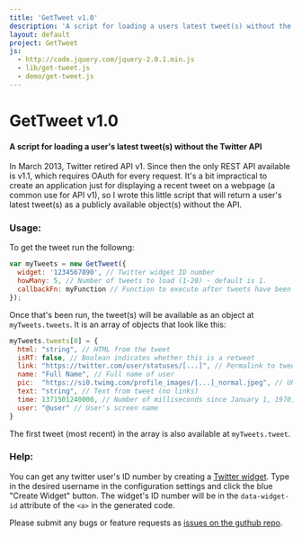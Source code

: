```yaml
---
title: 'GetTweet v1.0'
description: 'A script for loading a users latest tweet(s) without the Twitter API'
layout: default
project: GetTweet
js:
  - http://code.jquery.com/jquery-2.0.1.min.js
  - lib/get-tweet.js
  - demo/get-tweet.js
---
```


# GetTweet v1.0

#### A script for loading a user's latest tweet(s) without the Twitter API

In March 2013, Twitter retired API v1. Since then the only REST API available is v1.1, which requires OAuth for every request. It's a bit impractical to create an application just for displaying a recent tweet on a webpage (a common use for API v1), so I wrote this little script that will return a user's latest tweet(s) as a publicly available object(s) without the API.

### Usage:
To get the tweet run the followng:

```javascript
var myTweets = new GetTweet({
  widget: '1234567890', // Twitter widget ID number
  howMany: 5, // Number of tweets to load (1-20) - default is 1.
  callbackFn: myFunction // Function to execute after tweets have been fetched
});
```

Once that's been run, the tweet(s) will be available as an object at `myTweets.tweets`. It is an array of objects that look like this:

```javascript
myTweets.tweets[0] = {
  html: "string", // HTML from the tweet 
  isRT: false, // Boolean indicates whether this is a retweet
  link: "https://twitter.com/user/statuses/[...]", // Permalink to tweet
  name: "Full Name", // Full name of user
  pic:  "https://si0.twimg.com/profile_images/[...]_normal.jpeg", // URL for user's profile picture
  text: "string", // Text from tweet (no links)
  time: 1371501240000, // Number of milliseconds since January 1, 1970, 00:00:00 UTC
  user: "@user" // User's screen name
}
```

The first tweet (most recent) in the array is also available at `myTweets.tweet`.


### Help:
You can get any twitter user's ID number by creating a [Twitter widget](https://twitter.com/settings/widgets). Type in the desired username in the configuration settings and click the blue "Create Widget" button. The widget's ID number will be in the `data-widget-id` attribute of the `<a>` in the generated code.

Please submit any bugs or feature requests as [issues on the guthub repo](https://github.com/jking90/get-tweet/issues).
